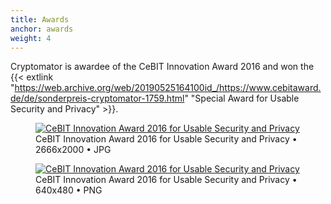 ```yaml
---
title: Awards
anchor: awards
weight: 4
---
```

Cryptomator is awardee of the CeBIT Innovation Award 2016 and won the {{< extlink "https://web.archive.org/web/20190525164100id_/https://www.cebitaward.de/de/sonderpreis-cryptomator-1759.html" "Special Award for Usable Security and Privacy" >}}.

<div class="flex flex-wrap -mx-3">
  <div class="w-full px-3 md:w-1/2 lg:w-1/3">
    <figure class="white-box text-center p-2">
      <a href="/presskit/cebit-award-2016.jpg"><img class="inline-block m-0! lazyload" data-src="/presskit/cebit-award-2016.jpg" alt="CeBIT Innovation Award 2016 for Usable Security and Privacy"/></a>
      <figcaption>CeBIT Innovation Award 2016 for Usable Security and Privacy • 2666x2000 • JPG</figcaption>
    </figure>
  </div>
  <div class="w-full px-3 md:w-1/2 lg:w-1/3">
    <figure class="white-box text-center p-2">
      <a href="/presskit/cebit-award-2016.png"><img class="inline-block m-0! lazyload" data-src="/presskit/cebit-award-2016.png" alt="CeBIT Innovation Award 2016 for Usable Security and Privacy"/></a>
      <figcaption>CeBIT Innovation Award 2016 for Usable Security and Privacy • 640x480 • PNG</figcaption>
    </figure>
  </div>
</div>
